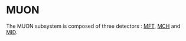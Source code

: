 <!-- doxy
\page refDetectorsMUON MUON
/doxy -->

# MUON

The MUON subsystem is composed of three detectors : [MFT](../ITSMFT/MFT), [MCH](./MCH) and [MID](./MID).

<!-- doxy
* \subpage refDetectorsITSMFT
* \subpage refDetectorsMUONMID
* \subpage refDetectorsMUONMCH
* \subpage refDetectorsMUONCommon
* \subpage refDetectorsMUONMatching
* \subpage refDetectorsMUONWorkflow
/doxy -->
